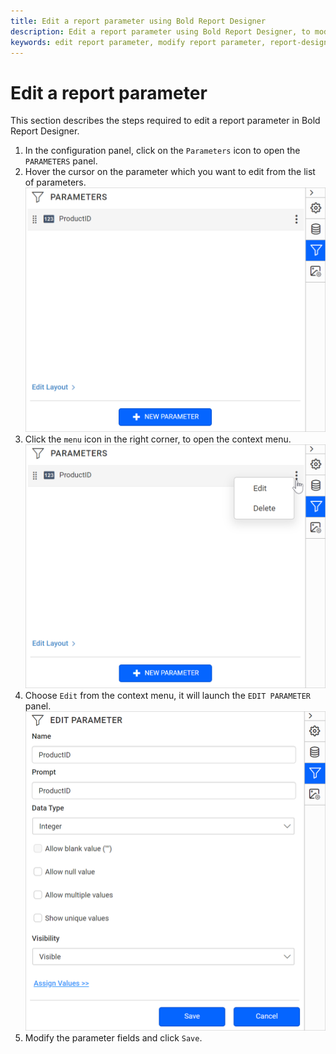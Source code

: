 ```yaml
---
title: Edit a report parameter using Bold Report Designer
description: Edit a report parameter using Bold Report Designer, to modify the existing parameter properties in the RDL reports.
keywords: edit report parameter, modify report parameter, report-designer, parameters
---
```


# Edit a report parameter

This section describes the steps required to edit a report parameter in Bold Report Designer.

1. In the configuration panel, click on the `Parameters` icon to open the `PARAMETERS` panel.
2. Hover the cursor on the parameter which you want to edit from the list of parameters.
  ![Parameter list view](/static/assets/on-premise/images/report-designer/report-parameters/edit-report-parameter/parameter-list-view.png '#width=411px')
3. Click the `menu` icon in the right corner, to open the context menu.
  ![Open context menu](/static/assets/on-premise/images/report-designer/report-parameters/edit-report-parameter/open-context-menu.png '#width=411px')
4. Choose `Edit` from the context menu, it will launch the `EDIT PARAMETER` panel.
  ![Edit report parameter](/static/assets/on-premise/images/report-designer/report-parameters/edit-report-parameter/edit-report-parameter.png '#width=411px')
5. Modify the parameter fields and click `Save`.